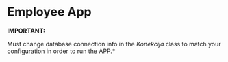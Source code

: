 # Employee App

**IMPORTANT:**

Must change database connection info in the _Konekcija_ class to match your configuration in order to run the APP.*